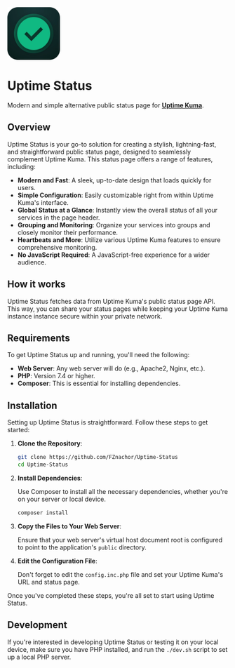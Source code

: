 <img src="./public/icon.webp" width="120px" alt="Uptime Status logo">

# Uptime Status

Modern and simple alternative public status page for **[Uptime Kuma](https://uptime.kuma.pet/)**.

## Overview

Uptime Status is your go-to solution for creating a stylish, lightning-fast, and straightforward public status page, designed to seamlessly complement Uptime Kuma. This status page offers a range of features, including:

- **Modern and Fast**: A sleek, up-to-date design that loads quickly for users.
- **Simple Configuration**: Easily customizable right from within Uptime Kuma's interface.
- **Global Status at a Glance**: Instantly view the overall status of all your services in the page header.
- **Grouping and Monitoring**: Organize your services into groups and closely monitor their performance.
- **Heartbeats and More**: Utilize various Uptime Kuma features to ensure comprehensive monitoring.
- **No JavaScript Required**: A JavaScript-free experience for a wider audience.

## How it works

Uptime Status fetches data from Uptime Kuma's public status page API. This way, you can share your status pages while keeping your Uptime Kuma instance instance secure within your private network.

## Requirements

To get Uptime Status up and running, you'll need the following:

- **Web Server**: Any web server will do (e.g., Apache2, Nginx, etc.).
- **PHP**: Version 7.4 or higher.
- **Composer**: This is essential for installing dependencies.

## Installation

Setting up Uptime Status is straightforward. Follow these steps to get started:

1. **Clone the Repository**:

	```sh
	git clone https://github.com/FZnachor/Uptime-Status
	cd Uptime-Status
	```

2. **Install Dependencies**:

	Use Composer to install all the necessary dependencies, whether you're on your server or local device.

	```sh
	composer install
	```

3. **Copy the Files to Your Web Server**:
    
	Ensure that your web server's virtual host document root is configured to point to the application's `public` directory.

4. **Edit the Configuration File**:

    Don't forget to edit the `config.inc.php` file and set your Uptime Kuma's URL and status page.
	
Once you've completed these steps, you're all set to start using Uptime Status.

## Development

If you're interested in developing Uptime Status or testing it on your local device, make sure you have PHP installed, and run the `./dev.sh` script to set up a local PHP server.

